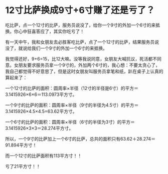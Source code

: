 12寸比萨换成9寸+6寸赚了还是亏了？
================================

吃比萨，点一个12寸的比萨，服务员说没了，给你一个9寸的外加一个6寸的来抵换。你心中狂喜答应了，其实你吃亏了！

有一天中午，我和女朋友去必胜客吃比萨，点了一个12寸的比萨，结果服务员说没了，就说给我们一个9寸的外加一个6寸的来抵换。

我觉得还好，9+6=15，比12大嘛。没等我说同意，女朋友大喊抗议，死活都不同意。女朋友要求服务员拿一个9寸的，外加两个6寸的，我心想：不要太贪心了，我自己都觉得不好意思了，但是这时女朋友叫服务员拿笔和纸，趴在桌子上认真的算起来了：


一个12寸的比萨的面积：圆周率×半径（12寸的半径是6寸）的平方＝3.1415926×6×6＝113.0973平方寸。

一个9寸的比萨的面积：圆周率×半径（9寸的半径为4.5寸）的平方＝3.1415926×4.5×4.5=63.62平方寸。

一个6寸的比萨的面积：圆周率×半径（6寸的半径为3寸）的平方＝3.1415926×3×3＝28.274平方寸。

所以，一个9寸的比萨加上一个6寸的比萨，总共的面积只有63.62＋28.274＝91.894平方寸！

而一个12寸的比萨面积有113平方寸！！

亏了21平方寸！！
